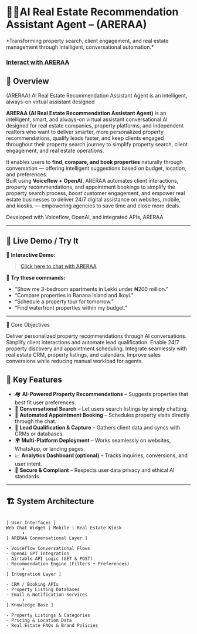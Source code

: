 <h1>🏡✨AI Real Estate Recommendation Assistant Agent – (ARERAA)</h1>
*Transforming property search, client engagement, and real estate management through intelligent, conversational automation.*


 ### [Interact with ARERAA](https://emmrich.github.io/areraa-website/)

<h2>🧩 Overview</h2>
 (ARERAA) AI Real Estate Recommendation Assistant Agent is an intelligent, always-on virtual assistant designed 


 **ARERAA (AI Real Estate Recommendation Assistant Agent)** is an intelligent, smart, and always-on virtual assistant conversational AI designed for real estate companies, property platforms, and independent realtors who want to deliver smarter, more personalized property recommendations, qualify leads faster, and keep clients engaged throughout their property search journey to simplify property search, client engagement, and real estate operations.

It enables users to **find, compare, and book properties** naturally through conversation — offering intelligent suggestions based on budget, location, and preferences.  
Built using **Voiceflow + OpenAI**, ARERAA automates client interactions, property recommendations, and appointment bookings to simplify the property search process, boost customer engagement, and empower real estate businesses to deliver 24/7 digital assistance on websites, mobile, and kiosks. — empowering agencies to save time and close more deals.

Developed with Voiceflow, OpenAI, and integrated APIs, ARERAA 

---

## 🚀 Live Demo / Try It  

🔗 **Interactive Demo:**  
> [Click here to chat with ARERAA](https://emmrich.github.io/areraa-website/) 

🧩 **Try these commands:**  

- “Show me 3-bedroom apartments in Lekki under ₦200 million.”
- “Compare properties in Banana Island and Ikoyi.”
- “Schedule a property tour for tomorrow.”
- “Find waterfront properties within my budget.”

---
🎯 Core Objectives

Deliver personalized property recommendations through AI conversations.
Simplify client interactions and automate lead qualification.
Enable 24/7 property discovery and appointment scheduling.
Integrate seamlessly with real estate CRM, property listings, and calendars.
Improve sales conversions while reducing manual workload for agents.


## 🚀 Key Features

- 🏘️ **AI-Powered Property Recommendations** – Suggests properties that best fit user preferences.  
- 💬 **Conversational Search** – Let users search listings by simply chatting.  
- 📅 **Automated Appointment Booking** – Schedules property visits directly through the chat.  
- 🧾 **Lead Qualification & Capture** – Gathers client data and syncs with CRMs or databases.  
- 🌍 **Multi-Platform Deployment** – Works seamlessly on websites, WhatsApp, or landing pages.  
- 📈 **Analytics Dashboard (optional)** – Tracks inquiries, conversions, and user intent.  
- 🔐 **Secure & Compliant** – Respects user data privacy and ethical AI standards.

---
## 🏗️ System Architecture

```text

[ User Interfaces ]
Web Chat Widget | Mobile | Real Estate Kiosk
      ⬇️
[ ARERAA Conversational Layer ]

- Voiceflow Conversational Flows
- OpenAI GPT Integration
- Airtable API Logic (GET & POST)
- Recommendation Engine (Filters + Preferences)
      ⬇️
[ Integration Layer ]

- CRM / Booking APIs
- Property Listing Databases
- Email & Notification Services
      ⬇️
[ Knowledge Base ]

- Property Listings & Categories
- Pricing & Location Data
- Real Estate FAQs & Brand Policies


